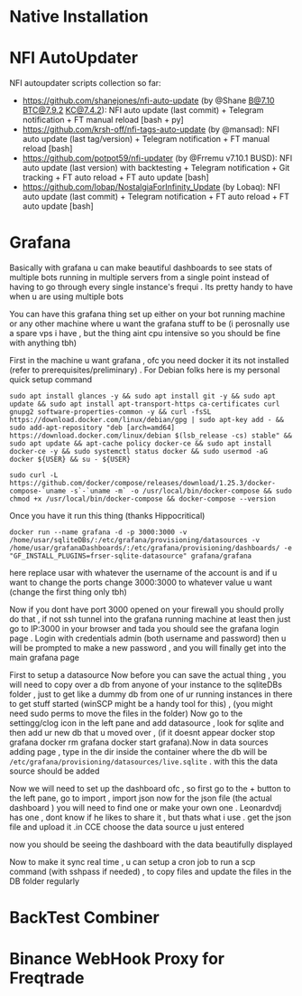 # Native Installation

# NFI AutoUpdater

NFI autoupdater scripts collection so far:
- https://github.com/shanejones/nfi-auto-update (by @Shane B@7.10 BTC@7.9.2 KC@7.4.2): NFI auto update (last commit) + Telegram notification + FT manual reload [bash + py]
- https://github.com/krsh-off/nfi-tags-auto-update (by @mansad):  NFI auto update  (last tag/version) + Telegram notification + FT manual reload [bash]
- https://github.com/potpot59/nfi-updater (by @Frremu v7.10.1 BUSD): NFI auto update  (last version) with backtesting + Telegram notification + Git tracking + FT auto reload + FT auto update [bash]
- https://github.com/lobap/NostalgiaForInfinity_Update (by Lobaq): NFI auto update (last commit) + Telegram notification + FT auto reload + FT auto update [bash]

# Grafana

Basically with grafana u can make beautiful dashboards to see stats of multiple bots running in multiple servers from a single point instead of having to go through every single instance's frequi . Its pretty handy to have when u are using multiple bots

You can have this grafana thing set up either on your bot running machine or any other machine where u want the grafana stuff to be (i perosnally use a spare vps i have , but the thing aint cpu intensive so you should be fine with anything tbh)

First in the machine u want grafana , ofc you need docker it its not installed (refer to prerequisites/preliminary) .
For Debian folks here is my personal quick setup command
```
sudo apt install glances -y && sudo apt install git -y && sudo apt update && sudo apt install apt-transport-https ca-certificates curl gnupg2 software-properties-common -y && curl -fsSL https://download.docker.com/linux/debian/gpg | sudo apt-key add - && sudo add-apt-repository "deb [arch=amd64] https://download.docker.com/linux/debian $(lsb_release -cs) stable" && sudo apt update && apt-cache policy docker-ce && sudo apt install docker-ce -y && sudo systemctl status docker && sudo usermod -aG docker ${USER} && su - ${USER}
```

```
sudo curl -L https://github.com/docker/compose/releases/download/1.25.3/docker-compose-`uname -s`-`uname -m` -o /usr/local/bin/docker-compose && sudo chmod +x /usr/local/bin/docker-compose && docker-compose --version
```

Once you have it run this thing (thanks Hippocritical)
```
docker run --name grafana -d -p 3000:3000 -v /home/usar/sqliteDBs/:/etc/grafana/provisioning/datasources -v /home/usar/grafanaDashboards/:/etc/grafana/provisioning/dashboards/ -e "GF_INSTALL_PLUGINS=frser-sqlite-datasource" grafana/grafana
```
here replace usar with whatever the username of the account is and  if u want to change the ports change 3000:3000 to whatever value u want (change the first thing only tbh)

Now if you dont have port 3000 opened on your firewall you should prolly do that , if not ssh tunnel into the grafana running machine at least
then just go to IP:3000 in your browser and tada you should see the grafana login page . Login with credentials admin (both username and password) then u will be prompted to make a new password , and you will finally get into the main grafana page

First to setup a datasource
Now before you can save the actual thing , you will need to copy over a db from anyone of your instance to the sqliteDBs folder , just to get like a dummy db from one of ur running instances in there to get stuff started (winSCP might be a handy tool for this) , (you might need sudo perms to move the files in the folder)
Now go to the settingg/clog icon in the left pane and add datasource , look for sqlite and then add ur new db that u moved over , (if it doesnt appear docker stop grafana docker rm grafana docker start grafana).Now in data sources adding page , type in the dir inside the container where the db will be `/etc/grafana/provisioning/datasources/live.sqlite` . with this the data source should be added

Now we will need to set up the dashboard ofc , so first go to the + button to the left pane, go to import , import json 
now for the json file (the actual dashboard ) you will need to find one or make your own one . Leonardvdj has one , dont know if he likes to share it , but thats what i use . get the json file and upload it .in CCE choose the data source u just entered

now you should be seeing the dashboard with the data beautifully displayed 

Now to make it sync real time , u can setup a cron job to run a scp command (with sshpass if needed) , to copy files and update the files in the DB folder regularly


# BackTest Combiner

# Binance WebHook Proxy for Freqtrade